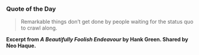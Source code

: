 ### Quote of the Day

> Remarkable things don’t get done by people waiting for the status quo to crawl along.

**Excerpt from *A Beautifully Foolish Endeavour* by Hank Green. Shared by Neo Haque.**